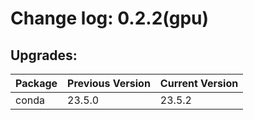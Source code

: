 # Change log: 0.2.2(gpu)

## Upgrades: 

Package | Previous Version | Current Version
---|---|---
conda|23.5.0|23.5.2
